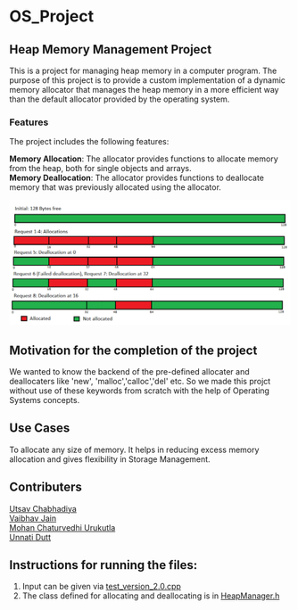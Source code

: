 # OS_Project

## Heap Memory Management Project
This is a project for managing heap memory in a computer program. The purpose of this project is to provide a custom implementation of a dynamic memory allocator that manages the heap memory in a more efficient way than the default allocator provided by the operating system.

### Features
The project includes the following features:

**Memory Allocation**: The allocator provides functions to allocate memory from the heap, both for single objects and arrays.  
**Memory Deallocation**: The allocator provides functions to deallocate memory that was previously allocated using the allocator.

![Diagram](https://github.com/utsavchab/OS_Project/blob/main/GFG-21.png)

## Motivation for the completion of the project
We wanted to know the backend of the pre-defined allocater and deallocaters like 'new', 'malloc','calloc','del' etc. So we made this projct without use of these keywords from scratch with the help of Operating Systems concepts.  

## Use Cases 
To allocate any size of memory. It helps in reducing excess memory allocation and gives flexibility in Storage Management.


## Contributers
[Utsav Chabhadiya](https://github.com/utsavchab)  
[Vaibhav Jain](https://github.com/VaibhavJain05)  
[Mohan Chaturvedhi Urukutla](https://github.com/MohanChaturvedhi)  
[Unnati Dutt](https://github.com/18unnatidutt)  

## Instructions for running the files:
1. Input can be given via [test_version_2.0.cpp](https://github.com/utsavchab/OS_Project/blob/main/test_version_2.0.cpp)
2. The class defined for allocating and deallocating is in [HeapManager.h](https://github.com/utsavchab/OS_Project/blob/main/HeapManager.h)

